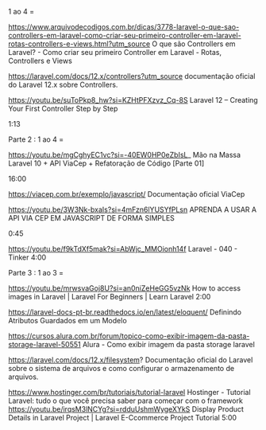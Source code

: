 1 ao 4 =

https://www.arquivodecodigos.com.br/dicas/3778-laravel-o-que-sao-controllers-em-laravel-como-criar-seu-primeiro-controller-em-laravel-rotas-controllers-e-views.html?utm_source
O que são Controllers em Laravel? - Como criar seu primeiro Controller em Laravel - Rotas, Controllers e Views

https://laravel.com/docs/12.x/controllers?utm_source
documentação oficial do Laravel 12.x sobre Controllers.

https://youtu.be/suToPkp8_hw?si=KZHtPFXzvz_Cq-8S
Laravel 12 – Creating Your First Controller Step by Step

1:13

Parte 2 : 1 ao 4 =

https://youtu.be/mgCghyEC1vc?si=-40EW0HP0eZbIsL_
Mão na Massa Laravel 10 + API ViaCep + Refatoração de Código [Parte 01]

16:00

https://viacep.com.br/exemplo/javascript/
Documentação oficial ViaCep

https://youtu.be/3W3Nk-bxaIs?si=4mFzn6lYUSYfPLsn
 APRENDA A USAR A API VIA CEP EM JAVASCRIPT DE FORMA SIMPLES

0:45

https://youtu.be/f9kTdXf5mak?si=AbWjc_MMOionh14f
Laravel - 040 - Tinker
4:00

Parte 3 : 1 ao 3 =

https://youtu.be/mrwsvaGoj8U?si=an0niZeHeGG5vzNk
How to access images in Laravel | Laravel For Beginners | Learn Laravel
2:00

https://laravel-docs-pt-br.readthedocs.io/en/latest/eloquent/
Definindo Atributos Guardados em um Modelo


https://cursos.alura.com.br/forum/topico-como-exibir-imagem-da-pasta-storage-laravel-50551
Alura - Como exibir imagem da pasta storage laravel

https://laravel.com/docs/12.x/filesystem?
Documentação oficial do Laravel sobre o sistema de arquivos e como configurar o armazenamento de arquivos.

https://www.hostinger.com/br/tutoriais/tutorial-laravel
Hostinger - Tutorial Laravel: tudo o que você precisa saber para começar com o framework
https://youtu.be/irqsM3lNCYg?si=rdduUshmWygeXYkS
Display Product Details in Laravel Project | Laravel E-Ccommerce Project Tutorial
5:00

